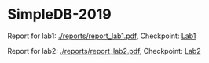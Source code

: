# SimpleDB-2019

Report for lab1: [./reports/report_lab1.pdf](./reports/report_lab1.pdf), Checkpoint: [Lab1](https://github.com/woshiyyya/SimpleDB-2019/tree/lab1)

Report for lab2: [./reports/report_lab2.pdf](./reports/report_lab2.pdf), Checkpoint: [Lab2](https://github.com/woshiyyya/SimpleDB-2019/tree/lab2)
